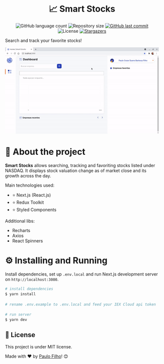 <h1 align="center">📈 Smart Stocks</h1>

<p align="center">
  <img alt="GitHub language count" src="https://img.shields.io/github/languages/count/paulocf92/smart-stocks?color=%2304D361">

  <img alt="Repository size" src="https://img.shields.io/github/repo-size/paulocf92/smart-stocks">

  <a href="https://github.com/paulocf92/smart-stocks/commits/main">
    <img alt="GitHub last commit" src="https://img.shields.io/github/last-commit/paulocf92/smart-stocks">
  </a>

  <img alt="License" src="https://img.shields.io/badge/license-MIT-brightgreen">
   <a href="https://github.com/paulocf92/smart-stocks/stargazers">
    <img alt="Stargazers" src="https://img.shields.io/github/stars/paulocf92/smart-stocks?style=social">
  </a>
</p>

Search and track your favorite stocks!

<p><img src=".github/app.gif" width="600" alt="Smart Stocks" title="Smart Stocks" /></p>

# 🚀 About the project

**Smart Stocks** allows searching, tracking and favoriting stocks listed under NASDAQ. It displays stock valuation change as of market close and its growth across the day.

Main technologies used:

- ⭐ Next.js (React.js)
- ⭐ Redux Toolkit
- ⭐ Styled Components

Additional libs:

- Recharts
- Axios
- React Spinners

# ⚙️ Installing and Running

Install dependencies, set up `.env.local` and run Next.js development server on `http://localhost:3000`.

```bash
# install dependencies
$ yarn install

# rename .env.example to .env.local and feed your IEX Cloud api token

# run server
$ yarn dev
```

## 📝 License

This project is under MIT license.

Made with ❤️ by [Paulo Filho](https://www.linkedin.com/in/paulocf92/)! 😊
